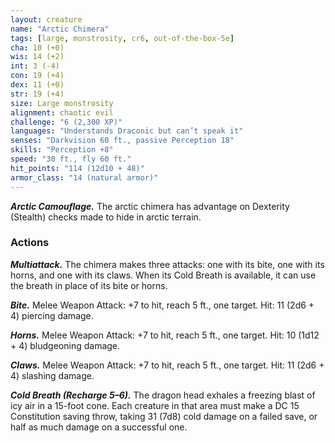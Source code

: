 ```yaml
---
layout: creature
name: "Arctic Chimera"
tags: [large, monstrosity, cr6, out-of-the-box-5e]
cha: 10 (+0)
wis: 14 (+2)
int: 3 (-4)
con: 19 (+4)
dex: 11 (+0)
str: 19 (+4)
size: Large monstrosity
alignment: chaotic evil
challenge: "6 (2,300 XP)"
languages: "Understands Draconic but can’t speak it"
senses: "Darkvision 60 ft., passive Perception 18"
skills: "Perception +8"
speed: "30 ft., fly 60 ft."
hit_points: "114 (12d10 + 48)"
armor_class: "14 (natural armor)"
---
```


***Arctic Camouflage.*** The arctic chimera has advantage on
Dexterity (Stealth) checks made to hide in arctic terrain.

### Actions

***Multiattack.*** The chimera makes three attacks: one
with its bite, one with its horns, and one with its
claws. When its Cold Breath is available, it can use the
breath in place of its bite or horns.

***Bite.*** Melee Weapon Attack: +7 to hit, reach 5 ft., one
target. Hit: 11 (2d6 + 4) piercing damage.

***Horns.*** Melee Weapon Attack: +7 to hit, reach 5 ft.,
one target. Hit: 10 (1d12 + 4) bludgeoning damage.

***Claws.*** Melee Weapon Attack: +7 to hit, reach 5 ft.,
one target. Hit: 11 (2d6 + 4) slashing damage.

***Cold Breath (Recharge 5–6).*** The dragon head exhales
a freezing blast of icy air in a 15-foot
cone. Each creature in that area must make a DC 15 Constitution
saving throw, taking 31 (7d8) cold damage on a failed
save, or half as much damage on a successful one.
